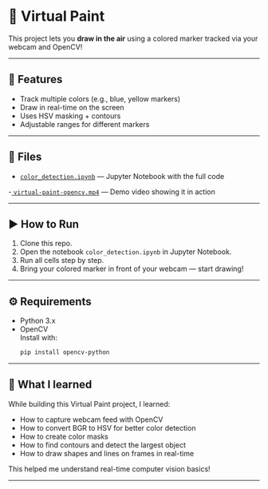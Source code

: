 # 🎨 Virtual Paint

This project lets you **draw in the air** using a colored marker tracked via your webcam and OpenCV!

---

## 📌 Features

- Track multiple colors (e.g., blue, yellow markers)
- Draw in real-time on the screen
- Uses HSV masking + contours
- Adjustable ranges for different markers

---

## 📂 Files

- [`color_detection.ipynb`](https://github.com/Vaishnavi-Dhane/ComputerVision-MiniProjects/blob/f962dae168930cac81533f9b050f6c0ac4f082de/VirtualPaint/color_detection.ipynb) — Jupyter Notebook with the full code
  
-[ `virtual-paint-opencv.mp4`](https://github.com/Vaishnavi-Dhane/ComputerVision-MiniProjects/raw/refs/heads/main/VirtualPaint/virtual-paint-opencv.mp4) — Demo video showing it in action

---

## ▶️ How to Run

1. Clone this repo.
2. Open the notebook `color_detection.ipynb` in Jupyter Notebook.
3. Run all cells step by step.
4. Bring your colored marker in front of your webcam — start drawing!

---

## ⚙️ Requirements

- Python 3.x
- OpenCV  
  Install with:
  ```bash
  pip install opencv-python

---

## 🧩 What I learned

While building this Virtual Paint project, I learned:
- How to capture webcam feed with OpenCV
- How to convert BGR to HSV for better color detection
- How to create color masks
- How to find contours and detect the largest object
- How to draw shapes and lines on frames in real-time

This helped me understand real-time computer vision basics!

---

